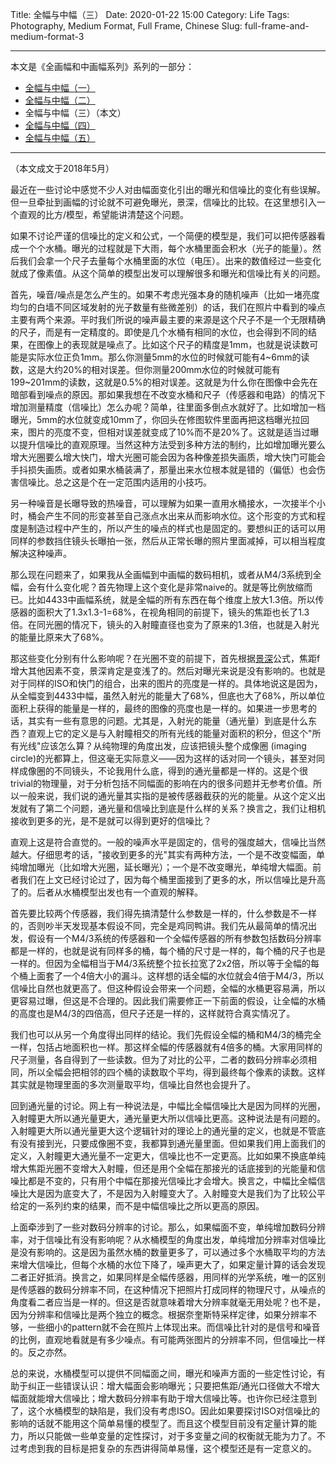 Title: 全幅与中幅（三）
Date: 2020-01-22 15:00
Category: Life
Tags: Photography, Medium Format, Full Frame, Chinese
Slug: full-frame-and-medium-format-3


---

本文是《全画幅和中画幅系列》系列的一部分：

* [全幅与中幅（一）](/full-frame-and-medium-format-1.html)
* [全幅与中幅（二）](/full-frame-and-medium-format-2.html)
* 全幅与中幅（三）（本文）
* [全幅与中幅（四）](/full-frame-and-medium-format-4.html)
* [全幅与中幅（五）](/full-frame-and-medium-format-5.html)

---

（本文成文于2018年5月）

最近在一些讨论中感觉不少人对由幅面变化引出的曝光和信噪比的变化有些误解。但一旦牵扯到画幅的讨论就不可避免曝光，景深，信噪比的比较。在这里想引入一个直观的比方/模型，希望能讲清楚这个问题。

如果不讨论严谨的信噪比的定义和公式，一个简便的模型是，我们可以把传感器看成一个个水桶。曝光的过程就是下大雨，每个水桶里面会积水（光子的能量）。然后我们会拿一个尺子去量每个水桶里面的水位（电压）。出来的数值经过一些变化就成了像素值。从这个简单的模型出发可以理解很多和曝光和信噪比有关的问题。

首先，噪音/噪点是怎么产生的。如果不考虑光强本身的随机噪声（比如一堵亮度均匀的白墙不同区域发射的光子数量有些微差别）的话，我们在照片中看到的噪点主要有两个来源。平时我们所说的噪声最主要的来源是这个尺子不是一个无限精确的尺子，而是有一定精度的。即使是几个水桶有相同的水位，也会得到不同的结果，在图像上的表现就是噪点了。比如这个尺子的精度是1mm，也就是说读数可能是实际水位正负1mm。那么你测量5mm的水位的时候就可能有4~6mm的读数，这是大约20%的相对误差。但你测量200mm水位的时候就可能有199~201mm的读数，这就是0.5%的相对误差。这就是为什么你在图像中会先在暗部看到噪点的原因。那如果我想在不改变水桶和尺子（传感器和电路）的情况下增加测量精度（信噪比）怎么办呢？简单，往里面多倒点水就好了。比如增加一档曝光，5mm的水位就变成10mm了，你回头在修图软件里面再把这档曝光拉回来，图片的亮度不变，但相对误差就变成了10%而不是20%了。这就是适当过曝以提升信噪比的直观原理。当然这种方法受到多种方法的制约，比如增加曝光要么增大光圈要么增大快门，增大光圈可能会因为各种像差损失画质，增大快门可能会手抖损失画质。或者如果水桶装满了，那量出来水位根本就是错的（偏低）也会伤害信噪比。总之这是个在一定范围内适用的小技巧。

另一种噪音是长曝导致的热噪音，可以理解为如果一直用水桶接水，一次接半个小时，桶会产生不同的形变甚至自己涨点水出来从而影响水位。这个形变的方式和程度是制造过程中产生的，所以产生的噪点的样式也是固定的。要想纠正的话可以用同样的参数挡住镜头长曝拍一张，然后从正常长曝的照片里面减掉，可以相当程度解决这种噪声。

那么现在问题来了，如果我从全画幅到中画幅的数码相机，或者从M4/3系统到全幅，会有什么变化呢？首先物理上这个变化是非常naive的。就是等比例放缩而已。比如4433中画幅系统，就是全幅的所有东西在每个维度上放大1.3倍。所以传感器的面积大了1.3x1.3-1=68%，在视角相同的前提下，镜头的焦距也长了1.3倍。在同光圈的情况下，镜头的入射瞳直径也变为了原来的1.3倍，也就是入射光的能量比原来大了68%。

那这些变化分别有什么影响呢？在光圈不变的前提下，首先根据[景深](/focal-length-in-photography.html)公式，焦距f增大其他因素不变，景深肯定是变浅了的。然后对曝光来说是没有影响的。也就是对于同样的ISO和快门的组合，出来的图片的亮度是一样的。具体地说这是因为，从全幅变到4433中幅，虽然入射光的能量大了68%，但底也大了68%，所以单位面积上获得的能量是一样的，最终的图像的亮度也是一样的。如果进一步思考的话，其实有一些有意思的问题。尤其是，入射光的能量（通光量）到底是什么东西？直观上它的定义是与入射瞳相交的所有光线的能量对面积的积分，但这个"所有光线"应该怎么算？从纯物理的角度出发，应该把镜头整个成像圈 (imaging circle)的光都算上，但这毫无实际意义——因为这样的话对同一个镜头，甚至对同样成像圈的不同镜头，不论我用什么底，得到的通光量都是一样的。这是个很trivial的物理量，对于分析包括不同幅面的影响在内的很多问题并无参考价值。所以一般来说，我们说的通光量其实指的是被传感器截获的光的能量。从这个定义出发就有了第二个问题，通光量和信噪比到底是什么样的关系？换言之，我们让相机接收到更多的光，是不是就可以得到更好的信噪比？

直观上这是符合直觉的。一般的噪声水平是固定的，信号的强度越大，信噪比当然越大。仔细思考的话，"接收到更多的光"其实有两种方法，一个是不改变幅面，单纯增加曝光（比如增大光圈，延长曝光）；一个是不改变曝光，单纯增大幅面。前者我们在上文已经讨论过了，因为每个桶里面接到了更多的水，所以信噪比是升高了的。后者从水桶模型出发也有一个直观的解释。

首先要比较两个传感器，我们得先搞清楚什么参数是一样的，什么参数是不一样的，否则吵半天发现基本假设不同，完全是鸡同鸭讲。我们先从最简单的情况出发，假设有一个M4/3系统的传感器和一个全幅传感器的所有参数包括数码分辨率都是一样的，也就是说有同样多的桶，每个桶的尺寸是一样的，每个桶的尺子也是一样的。但因为全幅相当于M4/3系统整个拉长拉宽了2x2倍，所以等于全幅的每个桶上面套了一个4倍大小的漏斗。这样想的话全幅的水位就会4倍于M4/3，所以信噪比自然也就更高了。但这种假设会带来一个问题，全幅的水桶更容易满，所以更容易过曝，但这是不合理的。因此我们需要修正一下前面的假设，让全幅的水桶的高度也是M4/3的四倍高，但尺子还是一样的，这样就符合真实情况了。

我们也可以从另一个角度得出同样的结论。我们先假设全幅的桶和M4/3的桶完全一样，包括占地面积也一样。那这样全幅的传感器就有4倍多的桶。大家用同样的尺子测量，各自得到了一些读数。但为了对比的公平，二者的数码分辨率必须相同，所以全幅会把相邻的四个桶的读数取个平均，得到最终每个像素的读数。这样其实就是物理里面的多次测量取平均，信噪比自然也会提升了。

回到通光量的讨论。网上有一种说法是，中幅比全幅信噪比大是因为同样的光圈，入射瞳更大所以通光量更大，通光量更大所以信噪比更高。这种说法是有问题的。入射瞳更大所以通光量更大这个逻辑针对的理论上的通光量的定义，也就是不管底有没有接到光，只要成像圈不变，我都算到通光量里面。但如果我们用上面我们的定义，入射瞳更大通光量不一定更大，信噪比也不一定更高。比如如果不换底单纯增大焦距光圈不变增大入射瞳，但还是用个全幅在那接光的话底接到的光能量和信噪比都是不变的，只有用个中幅在那接光信噪比才会增大。换言之，中幅比全幅信噪比大是因为底变大了，不是因为入射瞳变大了。入射瞳变大是我们为了比较公平给定的一系列约束的结果，而不是中幅信噪比之所以更高的原因。

上面牵涉到了一些对数码分辨率的讨论。那么，如果幅面不变，单纯增加数码分辨率，对于信噪比有没有影响呢？从水桶模型的角度出发，单纯增加分辨率对信噪比是没有影响的。这是因为虽然水桶的数量更多了，可以通过多个水桶取平均的方法来增大信噪比，但每个水桶的水位下降了，噪声更大了，如果定量计算的话会发现二者正好抵消。换言之，如果同样是全幅传感器，用同样的光学系统，唯一的区别是传感器的数码分辨率不同，在这种情况下把照片打成同样的物理尺寸，从噪点的角度看二者应当是一样的。但这是否就意味着增大分辨率就毫无用处呢？也不是，因为分辨率和信噪比是两个独立的概念。根据奈奎斯特采样定律，如果分辨率不够，一些细小的pattern就不会在照片上体现出来。而信噪比针对的是信号和噪音的比例，直观地看就是有多少噪点。有可能两张图片的分辨率不同，但信噪比一样的。反之亦然。

总的来说，水桶模型可以提供不同幅面之间，曝光和噪声方面的一些定性讨论，有助于纠正一些错误认识：增大幅面会影响曝光；只要把焦距/通光口径做大不增大幅面就能增大信噪比；增大数码分辨率有助于增大信噪比等。也许你已经注意到了，这个水桶模型的缺陷是，我们没有考虑ISO。因此如果要探讨ISO对信噪比的影响的话就不能用这个简单易懂的模型了。而且这个模型目前没有定量计算的能力，所以只能做一些单变量的定性探讨，对于多变量之间的权衡就无能为力了。不过考虑到我的目标是把复杂的东西讲得简单易懂，这个模型还是有一定意义的。